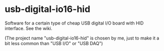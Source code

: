 # usb-digital-io16-hid

Software for a certain type of cheap USB digital I/O board with HID interface. See the wiki.

(The project name "usb-digital-io16-hid" is chosen by me, just to make it a bit less common than "USB I/O" or "USB DAQ")
